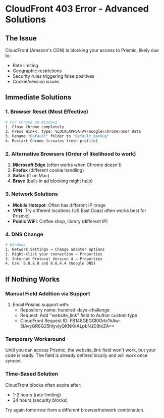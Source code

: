 # CloudFront 403 Error - Advanced Solutions

## The Issue
CloudFront (Amazon's CDN) is blocking your access to Prismic, likely due to:
- Rate limiting
- Geographic restrictions
- Security rules triggering false positives
- Cookie/session issues

## Immediate Solutions

### 1. Browser Reset (Most Effective)
```bash
# For Chrome on Windows
1. Close Chrome completely
2. Press Win+R, type: %LOCALAPPDATA%\Google\Chrome\User Data
3. Rename "Default" folder to "Default_backup"
4. Restart Chrome (creates fresh profile)
```

### 2. Alternative Browsers (Order of likelihood to work)
1. **Microsoft Edge** (often works when Chrome doesn't)
2. **Firefox** (different cookie handling)
3. **Safari** (if on Mac)
4. **Brave** (built-in ad blocking might help)

### 3. Network Solutions
- **Mobile Hotspot**: Often has different IP range
- **VPN**: Try different locations (US East Coast often works best for Prismic)
- **Public WiFi**: Coffee shop, library (different IP)

### 4. DNS Change
```bash
# Windows
1. Network Settings → Change adapter options
2. Right-click your connection → Properties
3. Internet Protocol Version 4 → Properties
4. Use: 8.8.8.8 and 8.8.4.4 (Google DNS)
```

## If Nothing Works

### Manual Field Addition via Support
1. Email Prismic support with:
   - Repository name: hundred-days-challenge
   - Request: Add "website_link" field to Author custom type
   - CloudFront Request ID: FB148GEGGl0Ortc1hAw-5IAvyGR6G25hlyviyQKNKkALpbNJD8txZA==

### Temporary Workaround
Until you can access Prismic, the website_link field won't work, but your code is ready. 
The field is already defined locally and will work once synced.

### Time-Based Solution
CloudFront blocks often expire after:
- 1-2 hours (rate limiting)
- 24 hours (security blocks)

Try again tomorrow from a different browser/network combination.